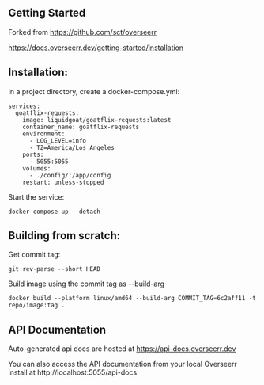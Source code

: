 ## Getting Started

Forked from https://github.com/sct/overseerr

https://docs.overseerr.dev/getting-started/installation

## Installation:

In a project directory, create a docker-compose.yml:

```
services:
  goatflix-requests:
    image: liquidgoat/goatflix-requests:latest
    container_name: goatflix-requests
    environment:
      - LOG_LEVEL=info
      - TZ=America/Los_Angeles
    ports:
      - 5055:5055
    volumes:
      - ./config/:/app/config
    restart: unless-stopped
```

Start the service:

```
docker compose up --detach
```

## Building from scratch:

Get commit tag:

```
git rev-parse --short HEAD
```

Build image using the commit tag as --build-arg

```
docker build --platform linux/amd64 --build-arg COMMIT_TAG=6c2aff11 -t repo/image:tag .
```

## API Documentation

Auto-generated api docs are hosted at https://api-docs.overseerr.dev

You can also access the API documentation from your local Overseerr install at http://localhost:5055/api-docs
